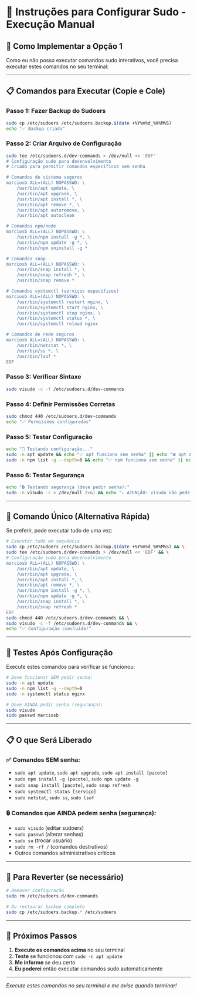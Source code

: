 # 🔐 Instruções para Configurar Sudo - Execução Manual

## 🎯 Como Implementar a Opção 1

Como eu não posso executar comandos sudo interativos, você precisa executar estes comandos no seu terminal:

---

## 📋 Comandos para Executar (Copie e Cole)

### **Passo 1: Fazer Backup do Sudoers**
```bash
sudo cp /etc/sudoers /etc/sudoers.backup.$(date +%Y%m%d_%H%M%S)
echo "✅ Backup criado"
```

### **Passo 2: Criar Arquivo de Configuração**
```bash
sudo tee /etc/sudoers.d/dev-commands > /dev/null << 'EOF'
# Configuração sudo para desenvolvimento
# Criado para permitir comandos específicos sem senha

# Comandos de sistema seguros
marciosb ALL=(ALL) NOPASSWD: \
    /usr/bin/apt update, \
    /usr/bin/apt upgrade, \
    /usr/bin/apt install *, \
    /usr/bin/apt remove *, \
    /usr/bin/apt autoremove, \
    /usr/bin/apt autoclean

# Comandos npm/node
marciosb ALL=(ALL) NOPASSWD: \
    /usr/bin/npm install -g *, \
    /usr/bin/npm update -g *, \
    /usr/bin/npm uninstall -g *

# Comandos snap
marciosb ALL=(ALL) NOPASSWD: \
    /usr/bin/snap install *, \
    /usr/bin/snap refresh *, \
    /usr/bin/snap remove *

# Comandos systemctl (serviços específicos)
marciosb ALL=(ALL) NOPASSWD: \
    /usr/bin/systemctl restart nginx, \
    /usr/bin/systemctl start nginx, \
    /usr/bin/systemctl stop nginx, \
    /usr/bin/systemctl status *, \
    /usr/bin/systemctl reload nginx

# Comandos de rede seguros
marciosb ALL=(ALL) NOPASSWD: \
    /usr/bin/netstat *, \
    /usr/bin/ss *, \
    /usr/bin/lsof *
EOF
```

### **Passo 3: Verificar Sintaxe**
```bash
sudo visudo -c -f /etc/sudoers.d/dev-commands
```

### **Passo 4: Definir Permissões Corretas**
```bash
sudo chmod 440 /etc/sudoers.d/dev-commands
echo "✅ Permissões configuradas"
```

### **Passo 5: Testar Configuração**
```bash
echo "🧪 Testando configuração..."
sudo -n apt update && echo "✅ apt funciona sem senha" || echo "❌ apt ainda pede senha"
sudo -n npm list -g --depth=0 && echo "✅ npm funciona sem senha" || echo "⚠️ npm pode não estar disponível"
```

### **Passo 6: Testar Segurança**
```bash
echo "🔒 Testando segurança (deve pedir senha):"
sudo -n visudo -c > /dev/null 2>&1 && echo "⚠️ ATENÇÃO: visudo não pede senha" || echo "✅ visudo ainda pede senha (seguro)"
```

---

## 🚀 Comando Único (Alternativa Rápida)

Se preferir, pode executar tudo de uma vez:

```bash
# Executar tudo em sequência
sudo cp /etc/sudoers /etc/sudoers.backup.$(date +%Y%m%d_%H%M%S) && \
sudo tee /etc/sudoers.d/dev-commands > /dev/null << 'EOF' && \
# Configuração sudo para desenvolvimento
marciosb ALL=(ALL) NOPASSWD: \
    /usr/bin/apt update, \
    /usr/bin/apt upgrade, \
    /usr/bin/apt install *, \
    /usr/bin/apt remove *, \
    /usr/bin/npm install -g *, \
    /usr/bin/npm update -g *, \
    /usr/bin/snap install *, \
    /usr/bin/snap refresh *
EOF
sudo chmod 440 /etc/sudoers.d/dev-commands && \
sudo visudo -c -f /etc/sudoers.d/dev-commands && \
echo "✅ Configuração concluída!"
```

---

## 🧪 Testes Após Configuração

Execute estes comandos para verificar se funcionou:

```bash
# Deve funcionar SEM pedir senha:
sudo -n apt update
sudo -n npm list -g --depth=0
sudo -n systemctl status nginx

# Deve AINDA pedir senha (segurança):
sudo visudo
sudo passwd marciosb
```

---

## 📋 O que Será Liberado

### ✅ **Comandos SEM senha:**
- `sudo apt update`, `sudo apt upgrade`, `sudo apt install [pacote]`
- `sudo npm install -g [pacote]`, `sudo npm update -g`
- `sudo snap install [pacote]`, `sudo snap refresh`
- `sudo systemctl status [serviço]`
- `sudo netstat`, `sudo ss`, `sudo lsof`

### 🔒 **Comandos que AINDA pedem senha (segurança):**
- `sudo visudo` (editar sudoers)
- `sudo passwd` (alterar senhas)
- `sudo su` (trocar usuário)
- `sudo rm -rf /` (comandos destrutivos)
- Outros comandos administrativos críticos

---

## 🔄 Para Reverter (se necessário)

```bash
# Remover configuração
sudo rm /etc/sudoers.d/dev-commands

# Ou restaurar backup completo
sudo cp /etc/sudoers.backup.* /etc/sudoers
```

---

## 📝 Próximos Passos

1. **Execute os comandos acima** no seu terminal
2. **Teste** se funcionou com `sudo -n apt update`
3. **Me informe** se deu certo
4. **Eu poderei** então executar comandos sudo automaticamente

---

*Execute estes comandos no seu terminal e me avise quando terminar!*